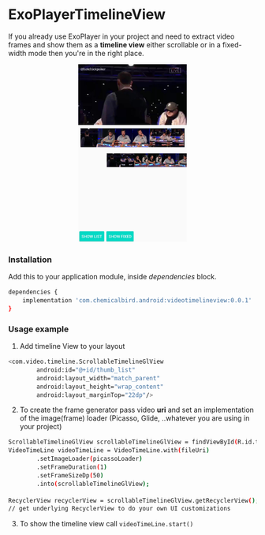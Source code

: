 # ExoPlayerTimelineView

If you already use ExoPlayer in your project and need to extract video
frames and show them as a **timeline view** either scrollable or in a
fixed-width mode then you're in the right place.

<p align="center">
<img src="screens/1_shot.jpg" width="220">
</p>

### Installation
Add this to your application module, inside *dependencies* block.
```sh
dependencies {
    implementation 'com.chemicalbird.android:videotimelineview:0.0.1'
}
```

### Usage example

1. Add timeline View to your layout

```sh
<com.video.timeline.ScrollableTimelineGlView
        android:id="@+id/thumb_list"
        android:layout_width="match_parent"
        android:layout_height="wrap_content"
        android:layout_marginTop="22dp"/>
```

2. To create the frame generator pass video **uri** and set an
   implementation of the image(frame) loader (Picasso, Glide, ..whatever
   you are using in your project)
```sh
ScrollableTimelineGlView scrollableTimelineGlView = findViewById(R.id.thumb_list);
VideoTimeLine videoTimeLine = VideoTimeLine.with(fileUri)
        .setImageLoader(picassoLoader)
        .setFrameDuration(1)
        .setFrameSizeDp(50)
        .into(scrollableTimelineGlView);

RecyclerView recyclerView = scrollableTimelineGlView.getRecyclerView();
// get underlying RecyclerView to do your own UI customizations
```

3. To show the timeline view call ```videoTimeLine.start()```


